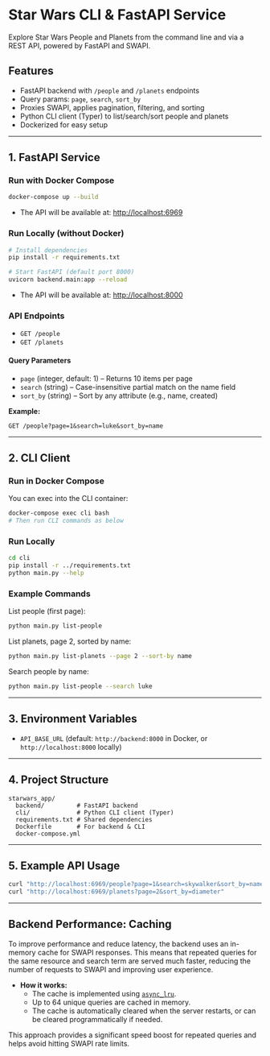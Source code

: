 # Star Wars CLI & FastAPI Service

Explore Star Wars People and Planets from the command line and via a REST API, powered by FastAPI and SWAPI.

## Features
- FastAPI backend with `/people` and `/planets` endpoints
- Query params: `page`, `search`, `sort_by`
- Proxies SWAPI, applies pagination, filtering, and sorting
- Python CLI client (Typer) to list/search/sort people and planets
- Dockerized for easy setup

---

## 1. FastAPI Service

### Run with Docker Compose
```bash
docker-compose up --build
```
- The API will be available at: [http://localhost:6969](http://localhost:6969)

### Run Locally (without Docker)
```bash
# Install dependencies
pip install -r requirements.txt

# Start FastAPI (default port 8000)
uvicorn backend.main:app --reload
```
- The API will be available at: [http://localhost:8000](http://localhost:8000)

### API Endpoints
- `GET /people`
- `GET /planets`

#### Query Parameters
- `page` (integer, default: 1) – Returns 10 items per page
- `search` (string) – Case-insensitive partial match on the name field
- `sort_by` (string) – Sort by any attribute (e.g., name, created)

**Example:**
```
GET /people?page=1&search=luke&sort_by=name
```

---

## 2. CLI Client

### Run in Docker Compose
You can exec into the CLI container:
```bash
docker-compose exec cli bash
# Then run CLI commands as below
```

### Run Locally
```bash
cd cli
pip install -r ../requirements.txt
python main.py --help
```

### Example Commands
List people (first page):
```bash
python main.py list-people
```

List planets, page 2, sorted by name:
```bash
python main.py list-planets --page 2 --sort-by name
```

Search people by name:
```bash
python main.py list-people --search luke
```

---

## 3. Environment Variables
- `API_BASE_URL` (default: `http://backend:8000` in Docker, or `http://localhost:8000` locally)

---

## 4. Project Structure
```
starwars_app/
  backend/         # FastAPI backend
  cli/             # Python CLI client (Typer)
  requirements.txt # Shared dependencies
  Dockerfile       # For backend & CLI
  docker-compose.yml
```

---

## 5. Example API Usage
```bash
curl "http://localhost:6969/people?page=1&search=skywalker&sort_by=name"
curl "http://localhost:6969/planets?page=2&sort_by=diameter"
```

---

## Backend Performance: Caching

To improve performance and reduce latency, the backend uses an in-memory cache for SWAPI responses. This means that repeated queries for the same resource and search term are served much faster, reducing the number of requests to SWAPI and improving user experience.

- **How it works:**
  - The cache is implemented using [`async_lru`](https://pypi.org/project/async-lru/).
  - Up to 64 unique queries are cached in memory.
  - The cache is automatically cleared when the server restarts, or can be cleared programmatically if needed.

This approach provides a significant speed boost for repeated queries and helps avoid hitting SWAPI rate limits.


